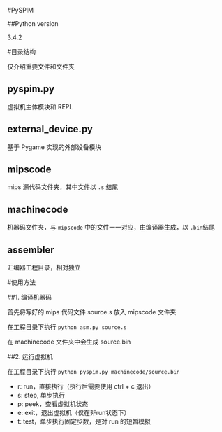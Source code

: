 #PySPIM

##Python version

3.4.2

#目录结构

仅介绍重要文件和文件夹

## pyspim.py

虚拟机主体模块和 REPL

## external_device.py

基于 Pygame 实现的外部设备模块

## mipscode

mips 源代码文件夹，其中文件以 `.s` 结尾

## machinecode

机器码文件夹，与 `mipscode` 中的文件一一对应，由编译器生成，以 `.bin`结尾

## assembler

汇编器工程目录，相对独立

#使用方法

##1. 编译机器码

首先将写好的 mips 代码文件 source.s 放入 mipscode 文件夹

在工程目录下执行 `python asm.py source.s`

在 machinecode 文件夹中会生成 source.bin

##2. 运行虚拟机

在工程目录下执行 `python pyspim.py machinecode/source.bin`

- r: run，直接执行（执行后需要使用 ctrl + c 退出）
- s: step, 单步执行
- p: peek，查看虚拟机状态
- e: exit，退出虚拟机（仅在非run状态下）
- t: test，单步执行固定步数，是对 run 的短暂模拟
